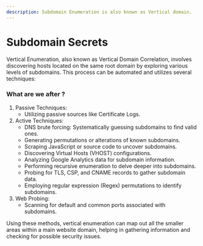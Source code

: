 ```yaml
---
description: Subdomain Enumeration is also known as Vertical domain.
---
```


# Subdomain Secrets

Vertical Enumeration, also known as Vertical Domain Correlation, involves discovering hosts located on the same root domain by exploring various levels of subdomains. This process can be automated and utilizes several techniques:

### What are we after ?

1. Passive Techniques:
   * Utilizing passive sources like Certificate Logs.
2. Active Techniques:
   * DNS brute forcing: Systematically guessing subdomains to find valid ones.
   * Generating permutations or alterations of known subdomains.
   * Scraping JavaScript or source code to uncover subdomains.
   * Discovering Virtual Hosts (VHOST) configurations.
   * Analyzing Google Analytics data for subdomain information.
   * Performing recursive enumeration to delve deeper into subdomains.
   * Probing for TLS, CSP, and CNAME records to gather subdomain data.
   * Employing regular expression (Regex) permutations to identify subdomains.
3. Web Probing:
   * Scanning for default and common ports associated with subdomains.

Using these methods, vertical enumeration can map out all the smaller areas within a main website domain, helping in gathering information and checking for possible security issues.
